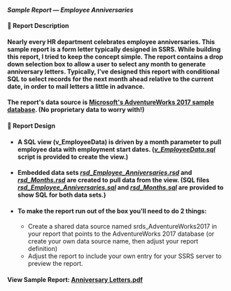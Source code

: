 #### <em>Sample Report — Employee Anniversaries</em>
#### 👋 Report Description

#### Nearly every HR department celebrates employee anniversaries. This sample report is a form letter typically designed in SSRS. While building this report, I tried to keep the concept simple. The report contains a drop down selection box to allow a user to select any month to generate anniversary letters. Typically, I've designed this report with conditional SQL to select records for the next month ahead relative to the current date, in order to mail letters a little in advance.

#### The report's data source is <a href="https://github.com/Microsoft/sql-server-samples/releases/tag/adventureworks">Microsoft's AdventureWorks 2017 sample database</a>. (No proprietary data to worry with!)
#### 👋 Report Design
- #### A SQL view (v_EmployeeData) is driven by a month parameter to pull employee data with employment start dates. (<a href="/EmployeeAnniversaries/v_EmployeeData.sql"><em>v_EmployeeData.sql</em></a> script is provided to create the view.)
 - #### Embedded data sets <a href="/EmployeeAnniversaries/rsd_Employee_Anniversaries.rsd"><em>rsd_Employee_Anniversaries.rsd</em></a> and <a href="/EmployeeAnniversaries/rsd_Months.rsd"><em>rsd_Months.rsd</em></a> are created to pull data from the view. (SQL files <a href="rsd_EmployeeAnniversaries.sql"><em>rsd_Employee_Anniversaries.sql</em></a> and <a href="rsd_Months.sql"><em>rsd_Months.sql</em></a> are provided to show SQL for both data sets.)
 - #### To make the report run out of the box you'll need to do 2 things: 
   -  Create a shared data source named srds_AdventureWorks2017 in your report that points to the AdventureWorks 2017 database (or create your own data source name, then adjust your report definition) 
   -  Adjust the report to include your own entry for your SSRS server to preview the report. 

<!--#### <a href="/EmployeeAnniversaries/AnniversaryLetterReportDesign.png">View the Report Design</a>-->

#### View Sample Report: <a href="/EmployeeAnniversaries/Anniversary%20Letters.pdf" height=750 width=550/>Anniversary Letters.pdf</a>
